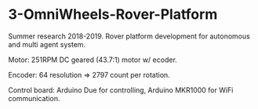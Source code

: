 # 3-OmniWheels-Rover-Platform
Summer research 2018-2019. Rover platform development for autonomous and multi agent system.

Motor: 251RPM DC geared (43.7:1) motor w/ ecoder.

Encoder: 64 resolution => 2797 count per rotation.

Control board: Arduino Due for controlling, Arduino MKR1000 for WiFi communication.
